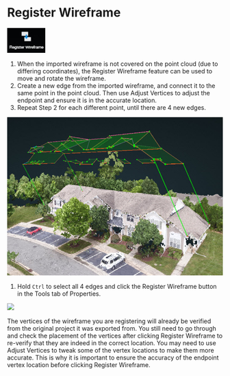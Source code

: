 # Register Wireframe

![](../.gitbook/assets/registerwireframe.jpg)

1. When the imported wireframe is not covered on the point cloud \(due to differing coordinates\), the Register Wireframe feature can be used to move and rotate the wireframe.
2. Create a new edge from the imported wireframe, and connect it to the same point in the point cloud. Then use Adjust Vertices to adjust the endpoint and ensure it is in the accurate location.
3. Repeat Step 2 for each different point, until there are 4 new edges.

![](../.gitbook/assets/register.jpg)

1. Hold `Ctrl` to select all 4 edges and click the Register Wireframe button in the Tools tab of Properties.

![](../.gitbook/assets/register-wireframe-1.gif)

The vertices of the wireframe you are registering will already be verified from the original project it was exported from. You still need to go through and check the placement of the vertices after clicking Register Wireframe to re-verify that they are indeed in the correct location. You may need to use Adjust Vertices to tweak some of the vertex locations to make them more accurate. This is why it is important to ensure the accuracy of the endpoint vertex location before clicking Register Wireframe.

